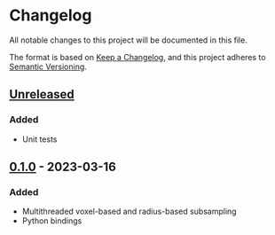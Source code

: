 # Changelog

All notable changes to this project will be documented in this file.

The format is based on [Keep a Changelog](https://keepachangelog.com/en/1.0.0/),
and this project adheres to [Semantic Versioning](https://semver.org/spec/v2.0.0.html).

## [Unreleased]

### Added

- Unit tests

## [0.1.0] - 2023-03-16

### Added

- Multithreaded voxel-based and radius-based subsampling
- Python bindings

[Unreleased]: https://github.com/bornabesic/subsampl/compare/v0.1.0...HEAD
[0.1.0]:https://github.com/bornabesic/subsampl/releases/tag/v0.1.0
